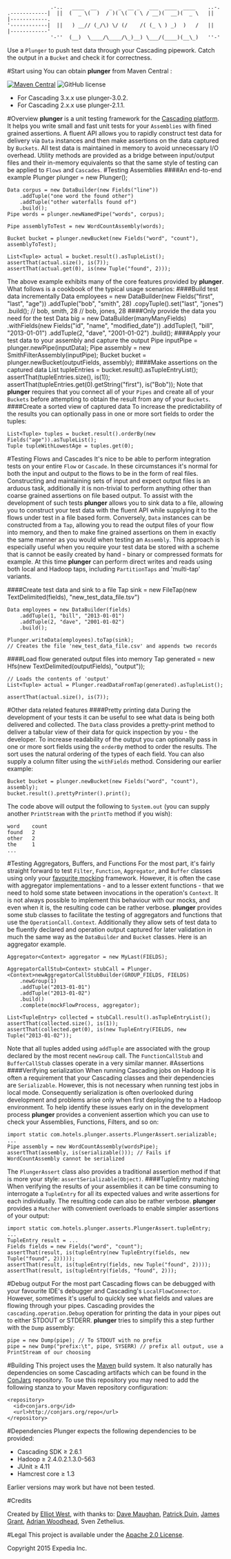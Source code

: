                   .-..   ____  __    _  _  __ _   ___  ____  ____    ..-.
    .------------|  ||  (  _ \(  )  / )( \(  ( \ / __)(  __)(  _ \   ||  |------------.
    '------------|  ||   ) __// (_/\) \/ (/    /( (_ \ ) _)  )   /   ||  |------------'
                  '-''  (__)  \____/\____/\_)__) \___/(____)(__\_)   ''-'
                  
Use a ``Plunger`` to push test data through your Cascading pipework. Catch the output in a ``Bucket`` and check it for correctness.


#Start using
You can obtain **plunger** from Maven Central : 

[![Maven Central](https://maven-badges.herokuapp.com/maven-central/com.hotels/plunger/badge.svg?subject=com.hotels:plunger)](https://maven-badges.herokuapp.com/maven-central/com.hotels/plunger) ![GitHub license](https://img.shields.io/github/license/HotelsDotCom/plunger.svg)


* For Cascading 3.x.x use plunger-3.0.2.
* For Cascading 2.x.x use plunger-2.1.1.


#Overview
**plunger** is a unit testing framework for the [Cascading platform](http://cascading.org "Cascading Application Platform homepage"). It helps you write small and fast unit tests for your ``Assemblies`` with fined grained assertions. A fluent API allows you to rapidly construct test data for delivery via ``Data`` instances and then make assertions on the data captured by ``Buckets``. All test data is maintained in memory to avoid unnecessary I/O overhead. Utility methods are provided as a bridge between input/output files and their in-memory equivalents so that the same style of testing can be applied to ``Flows`` and ``Cascades``.
#Testing Assemblies
####An end-to-end example
    Plunger plunger = new Plunger();
    
    Data corpus = new DataBuilder(new Fields("line"))
        .addTuple("one word the found other")
        .addTuple("other waterfalls found of")
        .build();
    Pipe words = plunger.newNamedPipe("words", corpus);
        
    Pipe assemblyToTest = new WordCountAssembly(words);
    
    Bucket bucket = plunger.newBucket(new Fields("word", "count"), assemblyToTest);
    
    List<Tuple> actual = bucket.result().asTupleList();
    assertThat(actual.size(), is(7));
    assertThat(actual.get(0), is(new Tuple("found", 2)));
The above example exhibits many of the core features provided by **plunger**. What follows is a cookbook of the typical usage scenarios:
####Build test data incrementally 
    Data employees = new DataBuilder(new Fields("first", "last", "age"))
        .addTuple("bob", "smith", 28)
        .copyTuple().set("last", "jones")
        .build();
    // bob, smith, 28
    // bob, jones, 28
####Only provide the data you need for the test
    Data big = new DataBuilder(manyManyFields)
    	.withFields(new Fields("id", "name", "modified_date"))
    	.addTuple(1, "bill", "2013-01-01")
        .addTuple(2, "dave", "2001-01-02")
    	.build();
####Apply your test data to your assembly and capture the output
    Pipe inputPipe = plunger.newPipe(inputData);
    Pipe assembly = new SmithFilterAssembly(inputPipe);
    Bucket bucket = plunger.newBucket(outputFields, assembly);
####Make assertions on the captured data
    List<TupleEntry> tupleEntries = bucket.result().asTupleEntryList();
    assertThat(tupleEntries.size(), is(1));
    assertThat(tupleEntries.get(0).getString("first"), is("Bob"));
Note that **plunger** requires that you connect all of your ``Pipes`` and create all of your ``Buckets`` before attempting to obtain the result from any of your ``Buckets``.
####Create a sorted view of captured data
To increase the predictability of the results you can optionally pass in one or more sort fields to order the tuples:

    List<Tuple> tuples = bucket.result().orderBy(new Fields("age")).asTupleList();
    Tuple tupleWithLowestAge = tuples.get(0);
#Testing Flows and Cascades
It's nice to be able to perform integration tests on your entire ``Flow`` or ``Cascade``. In these circumstances it's normal for both the input and output to the flows to be in the form of real files. Constructing and maintaining sets of input and expect output files is an arduous task, additionally it is non-trivial to perform anything other than coarse grained assertions on file based output. To assist with the development of such tests **plunger** allows you to sink data to a file, allowing you to construct your test data with the fluent API while supplying it to the flows under test in a file based form. Conversely, ``Data`` instances can be constructed from a ``Tap``, allowing you to read the output files of your flow into memory, and then to make fine grained assertions on them in exactly the same manner as you would when testing an ``Assembly``. This approach is especially useful when you require your test data be stored with a scheme that is cannot be easily created by hand - binary or compressed formats for example. At this time **plunger** can perform direct writes and reads using both local and Hadoop taps, including ``PartitionTaps`` and 'multi-tap' variants.

####Create test data and sink to a file
    Tap sink = new FileTap(new TextDelimited(fields), "new_test_data_file.tsv")

    Data employees = new DataBuilder(fields)
        .addTuple(1, "bill", "2013-01-01")
        .addTuple(2, "dave", "2001-01-02")
        .build();
        
    Plunger.writeData(employees).toTap(sink);
    // Creates the file 'new_test_data_file.csv' and appends two records
####Load flow generated output files into memory
    Tap generated = new Hfs(new TextDelimited(outputFields), "output"));

    // Loads the contents of 'output'    
    List<Tuple> actual = Plunger.readDataFromTap(generated).asTupleList();
    
    assertThat(actual.size(), is(7));
#Other data related features
####Pretty printing data
During the development of your tests it can be useful to see what data is being both delivered and collected. The ``Data`` class provides a pretty-print method to deliver a tabular view of their data for quick inspection by you - the developer. To increase readability of the output you can optionally pass in one or more sort fields using the ``orderBy`` method to order the results. The sort uses the natural ordering of the types of each field.  You can also supply a column filter using the ``withFields`` method. Considering our earlier example:

    Bucket bucket = plunger.newBucket(new Fields("word", "count"), assembly);
    bucket.result().prettyPrinter().print();
    
The code above will output the following to ``System.out`` (you can supply another ``PrintStream`` with the ``printTo`` method if you wish):
    
    word    count
    found   2
    other   2
    the     1
    ...
#Testing Aggregators, Buffers, and Functions
For the most part, it's fairly straight forward to test ``Filter``, ``Function``, ``Aggregator``, and ``Buffer`` classes using only your [favourite mocking](https://code.google.com/p/mockito/) framework. However, it is often the case with aggregator implementations - and to a lesser extent functions - that we need to hold some state between invocations in the operation's ``Context``. It is not always possible to implement this behaviour with our mocks, and even when it is, the resulting code can be rather verbose. **plunger** provides some stub classes to facilitate the testing of aggregators and functions that use the ``OperationCall.Context``. Additionally they allow sets of test data to be fluently declared and operation output captured for later validation in much the same way as the ``DataBuilder`` and ``Bucket`` classes. Here is an aggregator example.

    Aggregator<Context> aggregator = new MyLast(FIELDS);
    
    AggregatorCallStub<Context> stubCall = Plunger.<Context>newAggregatorCallStubBuilder(GROUP_FIELDS, FIELDS)
        .newGroup(1)
        .addTuple("2013-01-01")
        .addTuple("2013-01-02")
        .build()
        .complete(mockFlowProcess, aggregator);

    List<TupleEntry> collected = stubCall.result().asTupleEntryList();
    assertThat(collected.size(), is(1));
    assertThat(collected.get(0), is(new TupleEntry(FIELDS, new Tuple("2013-01-02"));

Note that all tuples added using ``addTuple`` are associated with the group declared by the most recent ``newGroup`` call. The ``FunctionCallStub`` and ``BufferCallStub`` classes operate in a very similar manner.
#Assertions
####Verifying serialization
When running Cascading jobs on Hadoop it is often a requirement that your Cascading classes and their dependencies  are ``Serializable``. However, this is not necessary when running test jobs in local mode. Consequently serialization is often overlooked during development and problems arise only when first deploying the to a Hadoop environment. To help identify these issues early on in the development process **plunger** provides a convenient assertion which you can use to check your Assemblies, Functions, Filters, and so on:

    import static com.hotels.plunger.asserts.PlungerAssert.serializable;
    ...
    Pipe assembly = new WordCountAssembly(wordsPipe);
    assertThat(assembly, is(serializable())); // Fails if WordCountAssembly cannot be serialized
The ``PlungerAssert`` class also provides a traditional assertion method if that is more your style: ``assertSerializable(Object)``.
####TupleEntry matching
When verifying the results of your assemblies it can be time consuming to interrogate a ``TupleEntry`` for all its expected values and write assertions for each individually. The resulting code can also be rather verbose. **plunger** provides a ``Matcher`` with convenient overloads to enable simpler assertions of your output:

    import static com.hotels.plunger.asserts.PlungerAssert.tupleEntry;
    ...
    TupleEntry result = ...
    Fields fields = new Fields("word", "count");
    assertThat(result, is(tupleEntry(new TupleEntry(fields, new Tuple("found", 2)))));
    assertThat(result, is(tupleEntry(fields, new Tuple("found", 2))));
    assertThat(result, is(tupleEntry(fields, "found", 2)));

#Debug output
For the most part Cascading flows can be debugged with your favourite IDE's debugger and Cascading's `LocalFlowConnector`. However, sometimes it's useful to quickly see what fields and values are flowing through your pipes. Cascading provides the `cascading.operation.Debug` operation for printing the data in your pipes out to either STDOUT or STDERR. **plunger** tries to simplify this a step further with the `Dump` assembly:

    pipe = new Dump(pipe); // To STDOUT with no prefix
    pipe = new Dump("prefix:\t", pipe, SYSERR) // prefix all output, use a PrintStream of our choosing

#Building
This project uses the [Maven](http://maven.apache.org/) build system. It also naturally has dependencies on some Cascading artifacts which can be found in the [ConJars](http://conjars.org/) repository. To use this repository you may need to add the following stanza to your Maven repository configuration:

    <repository>
      <id>conjars.org</id>
      <url>http://conjars.org/repo</url>
    </repository>

#Dependencies
Plunger expects the following dependencies to be provided:

* Cascading SDK ≥ 2.6.1
* Hadoop ≥ 2.4.0.2.1.3.0-563
* JUnit ≥ 4.11
* Hamcrest core ≥ 1.3

Earlier versions may work but have not been tested.

#Credits

Created by [Elliot West](https://github.com/teabot), with thanks to: [Dave Maughan](https://github.com/nahguam), [Patrick Duin](https://github.com/patduin), [James Grant](https://github.com/noddy76), [Adrian Woodhead](https://github.com/massdosage), Sven Zethelius.

#Legal
This project is available under the [Apache 2.0 License](http://www.apache.org/licenses/LICENSE-2.0.html).

Copyright 2015 Expedia Inc.
